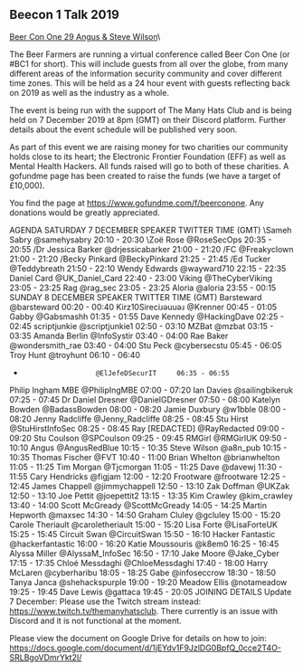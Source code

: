 ## Beecon 1 Talk 2019
[Beer Con One 29 Angus & Steve Wilson](https://www.youtube.com/watch?v=eXavgreUz1E&t=168s)\

The Beer Farmers are running a virtual conference called Beer Con One (or #BC1 for short). This will include guests from all over the globe, from many different areas of the information security community and cover different time zones. This will be held as a 24 hour event with guests reflecting back on 2019 as well as the industry as a whole.

The event is being run with the support of The Many Hats Club and is being held on 7 December 2019 at 8pm (GMT) on their Discord platform. Further details about the event schedule will be published very soon.


As part of this event we are raising money for two charities our community holds close to its heart; the Electronic Frontier Foundation (EFF) as well as Mental Health Hackers. All funds raised will go to both of these charities. A gofundme page has been created to raise the funds (we have a target of £10,000).

You find the page at https://www.gofundme.com/f/beerconone. Any donations would be greatly appreciated.

AGENDA
SATURDAY 7 DECEMBER
SPEAKER	              TWITTER	            TIME (GMT)
\Sameh Sabry	          @samehysabry	      20:10 - 20:30
\Zoë Rose	            @RoseSecOps	        20:35 - 20:55
/Dr Jessica Barker	    @drjessicabarker	  21:00 - 21:20
/FC	                  @Freakyclown	      21:00 - 21:20
/Becky Pinkard	        @BeckyPinkard	      21:25 - 21:45
/Ed Tucker	            @Teddybreath	      21:50 - 22:10
Wendy Edwards	        @wayward710	        22:15 - 22:35
Daniel Card	          @UK_Daniel_Card	    22:40 - 23:00
Viking	              @TheCyberViking	    23:05 - 23:25
Rag	                  @rag_sec	          23:05 - 23:25
Aloria	              @aloria	            23:55 - 00:15
SUNDAY 8 DECEMBER
SPEAKER	              TWITTER	            TIME (GMT)
Barsteward	          @barsteward	        00:20 - 00:40
Kirz10Sireciɹǝuuǝɹ	  @Krenner	          00:45 - 01:05
Gabby	                @Gabsmashh	        01:35 - 01:55
Dave Kennedy	        @HackingDave	      02:25 - 02:45
scriptjunkie	        @scriptjunkie1	    02:50 - 03:10
MZBat	                @mzbat	            03:15 - 03:35
Amanda Berlin	        @InfoSystir	        03:40 - 04:00
Rae Baker	            @wondersmith_rae	  03:40 - 04:00
Stu Peck	            @cybersecstu	      05:45 - 06:05
Troy Hunt	            @troyhunt	          06:10 - 06:40
-	                    @ElJefeDSecurIT	    06:35 - 06:55
Philip Ingham MBE	    @PhilipIngMBE	      07:00 - 07:20
Ian Davies	          @sailingbikeruk	    07:25 - 07:45
Dr Daniel Dresner	    @DanielGDresner	    07:50 - 08:00
Katelyn Bowden	      @BadassBowden	      08:00 - 08:20
Jamie Duxbury	        @w1bble	            08:00 - 08:20
Jenny Radcliffe	      @Jenny_Radcliffe	  08:25 - 08:45
Stu Hirst	            @StuHirstInfoSec	  08:25 - 08:45
Ray [REDACTED]	      @RayRedacted	      09:00 - 09:20
Stu Coulson	          @SPCoulson	        09:25 - 09:45
RMGirl	              @RMGirlUK	          09:50 - 10:10
Angus	                @AngusRedBlue	      10:15 - 10:35
Steve Wilson	        @a8n_pub	          10:15 - 10:35
Thomas Fischer	      @FVT	              10:40 - 11:00
Brian Whelton	        @brianwhelton	      11:05 - 11:25
Tim Morgan	          @Tjcmorgan	        11:05 - 11:25
Dave	                @davewj	            11:30 - 11:55
Cary Hendricks	      @figjam	            12:00 - 12:20
Frootware	            @frootware	        12:25 - 12:45
James Chappell	      @jimmychappell	    12:50 - 13:10
Zak Doffman	          @UKZak	            12:50 - 13:10
Joe Pettit	          @joepettit2	        13:15 - 13:35
Kim Crawley	          @kim_crawley	      13:40 - 14:00
Scott McGready	      @ScottMcGready	    14:05 - 14:25
Martin Hepworth	      @maxsec	            14:30 - 14:50
Graham Cluley	        @gcluley	          15:00 - 15:20
Carole Theriault	    @caroletheriault	  15:00 - 15:20
Lisa Forte	          @LisaForteUK	      15:25 - 15:45
Circuit Swan  	      @CircuitSwan	      15:50 - 16:10
Hacker Fantastic	    @hackerfantastic	  16:00 - 16:20
Katie Moussouris	    @k8em0	            16:25 - 16:45
Alyssa Miller	        @AlyssaM_InfoSec	  16:50 - 17:10
Jake Moore	          @Jake_Cyber	        17:15 - 17:35
Chloé Messdaghi	      @ChloeMessdaghi	    17:40 - 18:00
Harry McLaren	        @cyberharibu	      18:05 - 18:25
Gabe	                @infoseccrow	      18:30 - 18:50
Tanya Janca	          @shehackspurple	    19:00 - 19:20
Meadow Ellis	        @notameadow	        19:25 - 19:45
Dave Lewis	          @gattaca	          19:45 - 20:05
JOINING DETAILS
Update 7 December: Please use the Twitch stream instead: https://www.twitch.tv/themanyhatsclub. There currently is an issue with Discord and it is not functional at the moment.

Please view the document on Google Drive for details on how to join: https://docs.google.com/document/d/1jEYdv1F9JzlDG0BpfQ_0cce2T4O-SRLBgoVDmrYkt2I/
